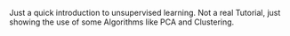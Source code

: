 Just a quick introduction to unsupervised learning. Not a real Tutorial, just showing the use of some Algorithms like PCA and Clustering.

